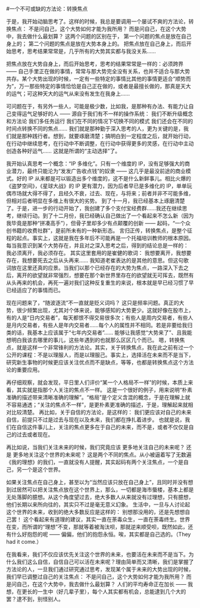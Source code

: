 #﻿一个不可或缺的方法论：转换焦点

于是，我开始动脑思考了。这样的时候，我总是要调用一个屡试不爽的方法论，转换焦点： 不是问自己，这个大势如何才能为我所用？ 而是问自己，在这个大势中，我去做什么最划算？ 这两个问题的区别在于， 第一个问题的焦点是放在自己身上的； 第二个问题的焦点是放在大势本身上的。 把焦点放在自己身上，而后开始思考，思考结果常常是，几乎所有的大势其实都与我没关系……

把焦点放在大势自身上，而后开始思考，思考的结果常常是一样的：必须跨界 —— 自己手里正在做的事情，常常与那大势完全没有关系，也并不适合与那大势共存。某个大势出现的时候，一定有一些特定的事情比其他的事情更适合“顺势而为”，万一那些特定的事情恰恰是自己正在做的，或者是最擅长做的，那真是天大的运气；可这种天大的运气从来没有发生在我身上……

可问题在于，有另外一些人，可能是极少数，比如我，是那种有办法、有能力让自己变得运气足够好的人 —— 源自于我们有不一样的操作系统： 我们不断升级概念和方法论 我们多任务运行 我们在不同的情况下切换不同的模式 我们还会在不同的时间点转换不同的焦点…… 我们就是那种勤于深入思考的人，更为关键的是，我们就是那种践行者。想到，就要琢磨清楚；搞明白到一定程度之后，就开始行动，在行动中继续思考，在行动中不断调整，在行动中获得更多的灵感，在行动中主动创造各种好运气…… 这就是所谓的“主动选择”了。

我开始认真思考一个概念：“IP 多维化”。只有一个维度的 IP，没有足够强大的商业潜力，最终只能沦为“发发广告收点钱”的奴隶 —— 这几乎是最没前途的商业模式。好的 IP 从来都是可以锻造出多个维度的，这不是什么新鲜事儿。相比火爆的《盗梦空间》，《星球大战》的 IP 更有潜力，因为后者早已是多维化的 IP，单单玩偶市场就大得不得了，且经久不衰，过去、现在，与将来；前者并非不可能多维，但相对后者明显在多维上有很大的劣势。 到了十一月，我已经基本上琢磨清楚了。于是，进一步的行动开始了，我创建了多个支付宝经费群……我还在继续思考，继续行动。到了十二月份，我已经确认自己做出了一个看起来不怎么新（因为我毕竟是那种“拼凑高手”），但骨子里却多少有点颠覆的创新 —— 起码，“一个众创书籍的收费社群”，是前所未有的一种新形态。 言归正传，转换焦点，是整个征程的起点。事实上，这就是我在多年后不可能再是一个托福培训教师的根本原因。每当我意识到某个大势存在，并且对之深入思考之后，得到的结论总是一样的： 我必须离开，我必须存在。 其实这里套用的是崔健的歌词： 我想要离开，我想要存在，我想要死去之后从头再来…… 我知道老崔表达的是其他的意思。但这句歌词放在这里还真的应景。当我们以那个已经存在的大势为焦点，一路深入下去之后，离开的欲望就非常强烈，想要在那个新世界里存在的欲望就无可挥去，既然有从头再来的机会，再死一遍对我们这种反复重生的来说，根本就是早已经习惯了早已经适应了的事情而已。

现在问题来了，“随波逐流”不一直就是贬义词吗？ 这只是频率问题。真正的大势，很少频繁出现，尤其对个体来说，能够感知的大势更少。这就好像在股市上，有的人是“日内交易者”，每天都恨不得交易很多次；有些人是周内交易者，有些人是月内交易者，有些人是年内交易者……每个人的属性并不相同。若是非要给我归类的话，我基本上应该属于“七年内交易者”…… 能够让我感觉“大势来了”、且我能想明白我该去哪里的事儿，这些年遇到的也就那么区区几个而已。 嗯，转换焦点，就是这样一个非常锋利的方法论。其实，关于转换焦点，我在此之前有过一个公开的课程：不是以理服人，而是以理服己。事实上，选择活在未来而不是当下，研究新生事物的时候更应该关注优点而不是缺点，等等，也都是转换焦点这个方法论的重要应用。

再仔细观察，就会发现，平日里人们评价“某一个人格局不一样”的时候，本质上来看，其实就是指那个人关注的焦点不一样。 这是一个很好的例子，用来说明“朴素准确的描述带来清晰准确的理解”。“格局”是个定义含混的概念，于是在理解上就不容易通透；“关注的焦点不一样”，是更朴素更准确的描述，于是，理解起来就相对比较清楚。 再比如，关于自信的方法论，是这样的： 我们更应该对自己的未来自信，前提只不过是过去与现在以及未来，我们都在挣扎着进步。 也就是说，我们在自信这件事儿上，关注的焦点更多在于自己的未来，而不是，或者不仅仅是自己的过去或者现在。

再比如说，当我们关注未来的时候，我们究竟应该 更多地关注自己的未来呢？ 还是 更多地关注这个世界的未来呢？ 这是两个不同的焦点。从小被逼着写了无数遍《我的理想》的我们，一直就没有人提醒，其实起码有两个关注焦点，一个是自己，另一个是这个世界。

如果关注焦点在自己身上，甚至以为“当然应该只放在自己身上”，且同时并没有想到过居然可以把关注焦点放在这个世界上，那么，一切都是海市蜃楼，基本上都是无处落脚的臆想。从这个角度望过去，绝大多数人从来就没有过理想，只有臆想，他们长期以来所向往的，其实只不过是毫无意义幻象。 生活中，一旦与人讨论起这个世界的未来，收到的绝大多数反应是这样的： 别想那没用的，还是先想想自己罢！ 这个看起来有道理的建议，其实一直在荼毒众生，一直在荼毒终生。世界在变，而所谓的“理想”不变，那就等着被淘汰呗，那就逆来顺受呗，既然如此，还有什么好抱怨的呢 —— 偏偏，他们的抱怨永恒。唉，其实都是自己选的。（They had it come.）

在我看来，我们不仅应该优先关注这个世界的未来，也要活在未来而不是当下。为什么我们这么自信，自信自己可以活在未来呢？理由简单而又清晰，我们是掌握了方法论的人，一旦我们通过研究通过思考，发现某个属于未来的大势出现的时候，我们早已调整过自己的关注焦点： 不是问自己，这个大势如何才能为我所用？ 而是问自己，在这个大势中，我去做什么最划算？ 人们的平均寿命正在加长 —— 我想，在更长的一生中（好几辈子里），每个人其实都有机会，总能逮到几个大的罢？逮不到，别怪别人。

